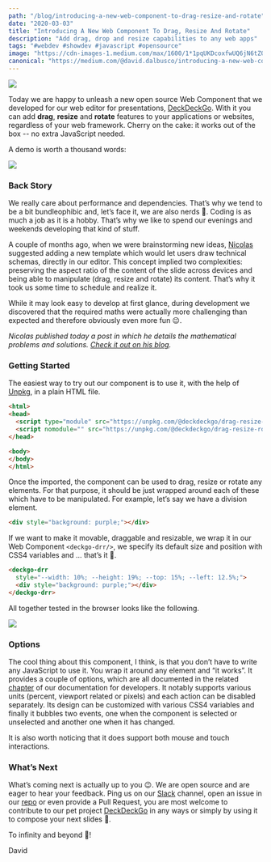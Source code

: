 ```yaml
---
path: "/blog/introducing-a-new-web-component-to-drag-resize-and-rotate"
date: "2020-03-03"
title: "Introducing A New Web Component To Drag, Resize And Rotate"
description: "Add drag, drop and resize capabilities to any web apps"
tags: "#webdev #showdev #javascript #opensource"
image: "https://cdn-images-1.medium.com/max/1600/1*1pqUKDcoxfwUQ6jN6tZ0xQ.png"
canonical: "https://medium.com/@david.dalbusco/introducing-a-new-web-component-to-drag-resize-and-rotate-e08db59fad2f"
---
```


![](https://cdn-images-1.medium.com/max/1600/1*1pqUKDcoxfwUQ6jN6tZ0xQ.png)

Today we are happy to unleash a new open source Web Component that we developed for our web editor for presentations, [DeckDeckGo](https://deckdeckgo.com). With it you can add **drag**, **resize** and **rotate** features to your applications or websites, regardless of your web framework. Cherry on the cake: it works out of the box -- no extra JavaScript needed.

A demo is worth a thousand words:

![](https://cdn-images-1.medium.com/max/1600/1*_hmiwuTByWYJXuViGPBxFQ.gif)

### Back Story

We really care about performance and dependencies. That’s why we tend to be a bit bundleophibic and, let’s face it, we are also nerds 🤷. Coding is as much a job as it is a hobby. That’s why we like to spend our evenings and weekends developing that kind of stuff.

A couple of months ago, when we were brainstorming new ideas, [Nicolas](https://twitter.com/nasmattia) suggested adding a new template which would let users draw technical schemas, directly in our editor. This concept implied two complexities: preserving the aspect ratio of the content of the slide across devices and being able to manipulate (drag, resize and rotate) its content. That’s why it took us some time to schedule and realize it.

While it may look easy to develop at first glance, during development we discovered that the required maths were actually more challenging than expected and therefore obviously even more fun 😉.

*Nicolas published today a post in which he details the mathematical problems and solutions. [Check it out on his blog](https://nmattia.com/posts/2020-03-03-drag-resize-rotate.html).*

### Getting Started

The easiest way to try out our component is to use it, with the help of [Unpkg](https://unpkg.com/), in a plain HTML file.

```html
<html>
<head>
  <script type="module" src="https://unpkg.com/@deckdeckgo/drag-resize-rotate@latest/dist/deckdeckgo-drag-resize-rotate/deckdeckgo-drag-resize-rotate.esm.js"></script>
  <script nomodule="" src="https://unpkg.com/@deckdeckgo/drag-resize-rotate@latest/dist/deckdeckgo-drag-resize-rotate/deckdeckgo-drag-resize-rotate.js"></script>
</head>

<body>
</body>
</html>
```

Once the imported, the component can be used to drag, resize or rotate any elements. For that purpose, it should be just wrapped around each of these which have to be manipulated. For example, let’s say we have a division element.

```html
<div style="background: purple;"></div>
```

If we want to make it movable, draggable and resizable, we wrap it in our Web Component `<deckgo-drr/>`, we specify its default size and position with CSS4 variables and … that’s it 🎉.

```html
<deckgo-drr
  style="--width: 10%; --height: 19%; --top: 15%; --left: 12.5%;">
  <div style="background: purple;"></div>
</deckgo-drr>
```

All together tested in the browser looks like the following.

![](https://cdn-images-1.medium.com/max/1600/1*XUNHKbM_Q7ht6KyiHhDezA.gif)

### Options

The cool thing about this component, I think, is that you don’t have to write any JavaScript to use it. You wrap it around any element and “it works”. It provides a couple of options, which are all documented in the related [chapter](https://docs.deckdeckgo.com/components/drr) of our documentation for developers. It notably supports various units (percent, viewport related or pixels) and each action can be disabled separately. Its design can be customized with various CSS4 variables and finally it bubbles two events, one when the component is selected or unselected and another one when it has changed.

It is also worth noticing that it does support both mouse and touch interactions.

### What’s Next

What’s coming next is actually up to you 😉. We are open source and are eager to hear your feedback. Ping us on our [Slack](https://join.slack.com/t/deckdeckgo/shared_invite/enQtNzM0NjMwOTc3NTI0LTBlNmFhODNhYmRkMWUxZmU4ZTQ2MDJiNjlmYWZiODNjMDU5OGRjYThlZmZjMTc5YmQ3MzUzMDlhMzk0ZDgzMDY) channel, open an issue in our [repo](https://github.com/deckgo/deckdeckgo) or even provide a Pull Request, you are most welcome to contribute to our pet project [DeckDeckGo](https://deckdeckgo.com) in any ways or simply by using it to compose your next slides 🙏.

To infinity and beyond 🚀!

David
